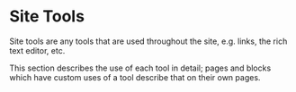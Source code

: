 [ClassName]: / (SiteTools)
[Title]: / (Site Tools)
[Description]: / (An outline of Site Tools)

# Site Tools

Site tools are any tools that are used throughout the site, e.g. links, the rich text editor, etc. 

This section describes the use of each tool in detail; pages and blocks which have custom uses of a tool describe that on their own pages.

